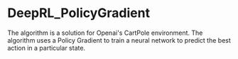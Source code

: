 # DeepRL_PolicyGradient
The algorithm is a solution for Openai's CartPole environment. The algorithm uses a Policy Gradient to train a neural network to predict the best action in a particular state.
